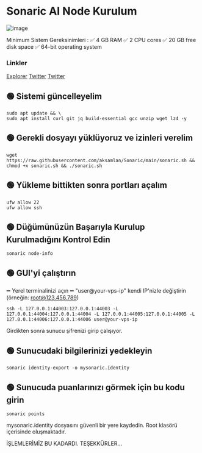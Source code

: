 # Sonaric AI Node Kurulum
![image](https://pbs.twimg.com/media/GO0Ojjga4AAqFnm?format=jpg&name=4096x4096)

Minimum Sistem Gereksinimleri :
✅ 4 GB RAM
✅ 2 CPU cores
✅ 20 GB free disk space
✅ 64-bit operating system

### Linkler
[Explorer](https://tracker.sonaric.xyz/)
[Twitter](https://x.com/Sonaricnetwork)
[Twitter](discord.gg/MZ247hw47z)

## 🟢 Sistemi güncelleyelim
```shell
sudo apt update && \
sudo apt install curl git jq build-essential gcc unzip wget lz4 -y
```

## 🟢 Gerekli dosyayı yüklüyoruz ve izinleri verelim
```shell
wget https://raw.githubusercontent.com/aksamlan/Sonaric/main/sonaric.sh && chmod +x sonaric.sh && ./sonaric.sh
```

## 🟢 Yükleme bittikten sonra portları açalım
```shell
ufw allow 22
ufw allow ssh
```

## 🟢 Düğümünüzün Başarıyla Kurulup Kurulmadığını Kontrol Edin
```shell
sonaric node-info
```

## 🟢 GUI'yi çalıştırın
➖ Yerel terminalinizi açın
➖ "user@your-vps-ip" kendi IP'nizle değiştirin (örneğin: root@123.456.789)
```shell
ssh -L 127.0.0.1:44003:127.0.0.1:44003 -L 127.0.0.1:44004:127.0.0.1:44004 -L 127.0.0.1:44005:127.0.0.1:44005 -L 127.0.0.1:44006:127.0.0.1:44006 user@your-vps-ip
```
Girdikten sonra sunucu şifrenizi girip çalışıyor.

## 🟢 Sunucudaki bilgilerinizi yedekleyin
```shell
sonaric identity-export -o mysonaric.identity
```
## 🟢 Sunucuda puanlarınızı görmek için bu kodu girin
```shell
sonaric points
```

mysonaric.identity dosyasını güvenli bir yere kaydedin. Root klasörü içerisinde oluşmaktadır.

İŞLEMLERİMİZ BU KADARDI. TEŞEKKÜRLER...
